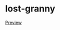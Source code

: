 # lost-granny
[Preview](https://htmlpreview.github.io/?https://github.com/NastyaP2000/lost-granny/blob/main/index.html)